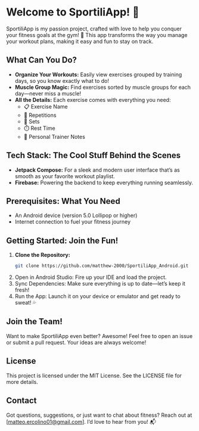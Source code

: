 # Welcome to SportiliApp! 🚀

SportiliApp is my passion project, crafted with love to help you conquer your fitness goals at the gym! 💪 This app transforms the way you manage your workout plans, making it easy and fun to stay on track.

## What Can You Do?

- **Organize Your Workouts:** Easily view exercises grouped by training days, so you know exactly what to do!
- **Muscle Group Magic:** Find exercises sorted by muscle groups for each day—never miss a muscle!
- **All the Details:** Each exercise comes with everything you need:
  - 📋 Exercise Name
  - 🔁 Repetitions
  - 📏 Sets
  - ⏱️ Rest Time
  - 📝 Personal Trainer Notes

## Tech Stack: The Cool Stuff Behind the Scenes

- **Jetpack Compose:** For a sleek and modern user interface that’s as smooth as your favorite workout playlist.
- **Firebase:** Powering the backend to keep everything running seamlessly.

## Prerequisites: What You Need

- An Android device (version 5.0 Lollipop or higher)
- Internet connection to fuel your fitness journey

## Getting Started: Join the Fun!

1. **Clone the Repository:**
   ```bash
   git clone https://github.com/matthew-2000/SportiliApp_Android.git
2. Open in Android Studio: Fire up your IDE and load the project.
3. Sync Dependencies: Make sure everything is up to date—let’s keep it fresh!
4. Run the App: Launch it on your device or emulator and get ready to sweat! 💦

## Join the Team!
Want to make SportiliApp even better? Awesome! Feel free to open an issue or submit a pull request. Your ideas are always welcome!

## License

This project is licensed under the MIT License. See the LICENSE file for more details.

## Contact

Got questions, suggestions, or just want to chat about fitness? Reach out at [matteo.ercolino01@gmail.com]. I’d love to hear from you! 📬
